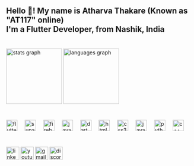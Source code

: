 <h2 align="left">Hello 👋! My name is Atharva Thakare (Known as "AT117" online) <br> I'm a Flutter Developer, from Nashik, India</h2>

###
<br>
<div align="left">
<img src="https://github-readme-stats.vercel.app/api?username=at0117&hide_title=false&hide_rank=false&show_icons=true&include_all_commits=true&count_private=true&disable_animations=false&theme=dracula&locale=en&hide_border=false" height="150" alt="stats graph" />
<img src="https://github-readme-stats.vercel.app/api/top-langs?username=at0117&locale=en&hide_title=false&layout=compact&card_width=320&langs_count=5&theme=dracula&hide_border=false" height="150" alt="languages graph" />
</div>

###


###
<br>
<div align="left">
  <img src="https://img.icons8.com/?size=100&id=7I3BjCqe9rjG&format=png&color=000000" height="30" alt="flutter logo"  />
  <img width="12" />
  <img src="https://img.icons8.com/?size=100&id=sH0rW2TvYdr9&format=png&color=000000" height="30" alt="supabase logo"  />
  <img width="12" />
  <img src="https://img.icons8.com/?size=100&id=62452&format=png&color=000000" height="30" alt="firebase logo"  />
  <img width="12" />
  <img src="https://img.icons8.com/?size=100&id=5OD485koNIrb&format=png&color=000000" height="30" alt="java logo"  />
  <img width="12" />
  <img src="https://img.icons8.com/?size=100&id=7AFcZ2zirX6Y&format=png&color=000000" height="30" alt="dart logo"  />
  <img width="12" />
  <img src="https://cdn.jsdelivr.net/gh/devicons/devicon/icons/html5/html5-original.svg" height="30" alt="html5 logo"  />
  <img width="12" />
  <img src="https://cdn.jsdelivr.net/gh/devicons/devicon/icons/css3/css3-original.svg" height="30" alt="css3 logo"  />
  <img width="12" />
  <img src="https://cdn.jsdelivr.net/gh/devicons/devicon/icons/javascript/javascript-original.svg" height="30" alt="javascript logo"  />
  <img width="12" />
  <img src="https://cdn.jsdelivr.net/gh/devicons/devicon/icons/python/python-original.svg" height="30" alt="python logo"  />
  <img width="12" />
  <img src="https://img.icons8.com/?size=100&id=TpULddJc4gTh&format=png&color=000000" height="30" alt="c++ logo"  />
</div>

###
<br>
<div align="left">
  <a href = "www.linkedin.com/in/atharvathakare117" target = "_blank"><img src="https://img.shields.io/static/v1?message=LinkedIn&logo=linkedin&label=&color=0077B5&logoColor=white&labelColor=&style=for-the-badge" height="35" alt="linkedin logo"  /></a>
  <a href = "www.youtube.com/@cantSpellGOATwithoutAT" target = "_blank"><img src="https://img.shields.io/static/v1?message=Youtube&logo=youtube&label=&color=FF0000&logoColor=white&labelColor=&style=for-the-badge" height="35" alt="youtube logo"  /></a>
  <a href = "mailto:atharva117@hotmail.com" target = "_blank"><img src="https://img.shields.io/static/v1?message=Gmail&logo=gmail&label=&color=D14836&logoColor=white&labelColor=&style=for-the-badge" height="35" alt="gmail logo"  /></a>
  <a href = "https://discord.com/users/992637366147764274" target = "_blank"><img src="https://img.shields.io/static/v1?message=Discord&logo=discord&label=&color=7289DA&logoColor=white&labelColor=&style=for-the-badge" height="35" alt="discord logo"  /></a>


</div>

###

<br clear="both">

###
